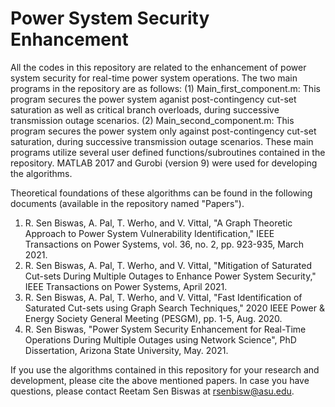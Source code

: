 # Power System Security Enhancement

All the codes in this repository are related to the enhancement of power system security for real-time power system operations. The two main programs in the repository are as follows:
(1) Main_first_component.m: This program secures the power system aganist post-contingency cut-set saturation as well as critical branch overloads, during successive transmission outage scenarios. 
(2) Main_second_component.m: This program secures the power system only against post-contingency cut-set saturation, during successive transmission outage scenarios.
These main programs utilize several user defined functions/subroutines contained in the repository. MATLAB 2017 and Gurobi (version 9) were used for developing the algorithms. 

Theoretical foundations of these algorithms can be found in the following documents (available in the repository named "Papers").
1. R. Sen Biswas, A. Pal, T. Werho, and V. Vittal, "A Graph Theoretic Approach to Power System Vulnerability Identification," IEEE Transactions on Power Systems, vol. 36, no. 2, pp. 923-935, March 2021.
2. R. Sen Biswas, A. Pal, T. Werho, and V. Vittal, "Mitigation of Saturated Cut-sets During Multiple Outages to Enhance Power System Security," IEEE Transactions on Power Systems, April 2021.
3. R. Sen Biswas, A. Pal, T. Werho, and V. Vittal, "Fast Identification of Saturated Cut-sets using Graph Search Techniques," 2020 IEEE Power & Energy Society General Meeting (PESGM), pp. 1-5, Aug. 2020. 
4. R. Sen Biswas, "Power System Security Enhancement for Real-Time Operations During Multiple Outages using Network Science", PhD Dissertation, Arizona State University, May. 2021.

If you use the algorithms contained in this repository for your research and development, please cite the above mentioned papers. In case you have questions, please contact Reetam Sen Biswas at rsenbisw@asu.edu.


  
   
